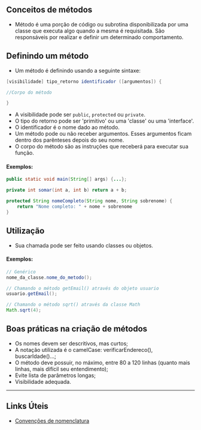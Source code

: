 ## Conceitos de métodos
- Método é uma porção de código ou subrotina disponibilizada por uma classe  que executa
algo quando a mesma é requisitada. São responsáveis por realizar e definir um
determinado comportamento.

## Definindo um método
- Um método é definindo usando a seguinte sintaxe:

```Java
[visibilidade] tipo_retorno identificador ([argumentos]) {

//Corpo do método

}
```
- A visibilidade pode ser `public`, `protected` ou `private`.
- O tipo do retorno pode ser 'primitivo' ou uma 'classe' ou uma 'interface'.
- O identificador é o nome dado ao método.
- Um método pode ou não receber argumentos. Esses argumentos ficam dentro dos parênteses depois do seu nome.
- O corpo do método são as instruções que receberá para executar sua função.

#### Exemplos:
~~~Java
public static void main(String[] args) {...};

private int somar(int a, int b) return a + b;

protected String nomeCompleto(String nome, String sobrenome) {
	return "Nome completo: " + nome + sobrenome
}
~~~

## Utilização
- Sua chamada pode ser feito usando classes ou objetos.

#### Exemplos:
~~~Java
// Genérico
nome_da_classe.nome_do_metodo();

// Chamando o método getEmail() através do objeto usuario
usuario.getEmail();

// Chamando o método sqrt() através da classe Math
Math.sqrt(4);
~~~

## Boas práticas na criação de métodos
- Os nomes devem ser descritivos, mas curtos;
- A notação utilizada é o camelCase: verificarEndereco(), buscarIdade()...;
- O método deve possuir, no máximo, entre 80 a 120 linhas (quanto mais linhas, mais difícil seu entendimento);
- Evite lista de parâmetros longas;
- Visibilidade adequada.

***

## Links Úteis
- [Convenções de nomenclatura](https://www.javatpoint.com/pt/conven%C3%A7%C3%B5es-de-nomenclatura-java)
